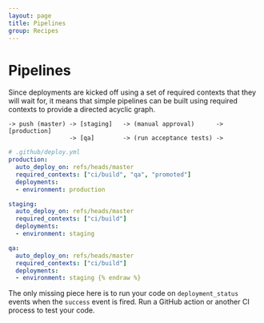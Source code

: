 ```yaml
---
layout: page
title: Pipelines
group: Recipes
---
```


# Pipelines

Since deployments are kicked off using a set of required contexts that they will
wait for, it means that simple pipelines can be built using required contexts to
provide a directed acyclic graph.

```
-> push (master) -> [staging]   -> (manual approval)      -> [production]
                 -> [qa]        -> (run acceptance tests) ->
```

```yaml {% raw %}
# .github/deploy.yml
production:
  auto_deploy_on: refs/heads/master
  required_contexts: ["ci/build", "qa", "promoted"]
  deployments:
  - environment: production

staging:
  auto_deploy_on: refs/heads/master
  required_contexts: ["ci/build"]
  deployments:
  - environment: staging

qa:
  auto_deploy_on: refs/heads/master
  required_contexts: ["ci/build"]
  deployments:
  - environment: staging {% endraw %}
```

The only missing piece here is to run your code on `deployment_status` events
when the `success` event is fired. Run a GitHub action or another CI process
to test your code.

